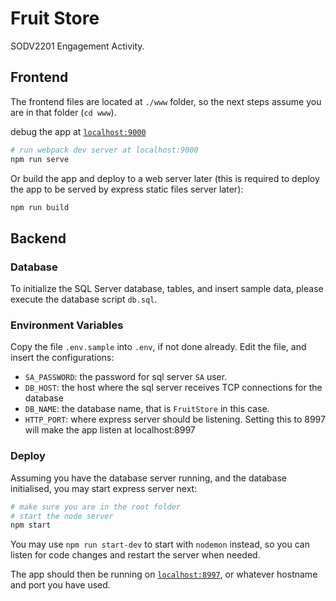 # Fruit Store

SODV2201 Engagement Activity.

## Frontend

The frontend files are located at `./www` folder, so the next steps assume you are in that folder (`cd www`).

debug the app at [`localhost:9000`](http://localhost:9000)

```sh
# run webpack dev server at localhost:9000
npm run serve
```

Or build the app and deploy to a web server later (this is required to deploy the app to be served by express static files server later):

```sh
npm run build
```

## Backend

### Database

To initialize the SQL Server database, tables, and insert sample data, please execute the database script `db.sql`.

### Environment Variables

Copy the file `.env.sample` into `.env`, if not done already. Edit the file, and insert the configurations:

- `SA_PASSWORD`: the password for sql server `SA` user.
- `DB_HOST`: the host where the sql server receives TCP connections for the database
- `DB_NAME`: the database name, that is `FruitStore` in this case.
- `HTTP_PORT`: where express server should be listening. Setting this to 8997 will make the app listen at localhost:8997

### Deploy

Assuming you have the database server running, and the database initialised, you may start express server next:

```sh
# make sure you are in the root folder
# start the node server
npm start
```

You may use `npm run start-dev` to start with `nodemon` instead, so you can listen for code changes and restart the server when needed.

The app should then be running on [`localhost:8997`](http://localhost:8997), or whatever hostname and port you have used.
